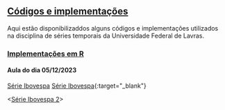 ## [Códigos e implementações](#)

Aqui estão disponibilizaddos alguns códigos e implementações utilizados na disciplina de séries temporais da Universidade Federal de Lavras.


### [Implementações em R](#)

#### Aula do dia 05/12/2023
[Série Ibovespa](https://downgit.github.io/#/home?url=https://github.com/Luizpala/series_temporais/blob/main/dados/%5EBVSP.csv) 
[Série Ibovespa](https://github.com/Luizpala/series_temporais/blob/main/dados/%5EBVSP.csv){:target="_blank"} 

<[Série Ibovespa 2](https://raw.githubusercontent.com/Luizpala/series_temporais/main/dados/%5EBVSP.csv)>


